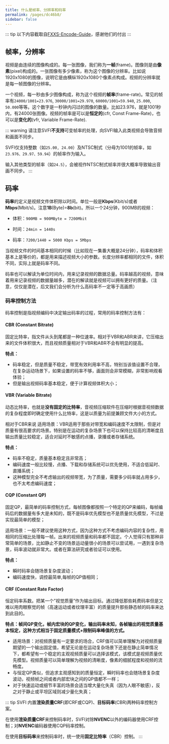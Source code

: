 ```yaml
---
title: 什么是帧率、分辨率和码率
permalink: /pages/dc46b8/
sidebar: false
---
```


::: tip
以下内容截取自[FXXS-Encode-Guide](https://github.com/ted423/FXXS-Encode-Guide)，感谢他们的付出
:::

## 帧率，分辨率

视频是由连续的图像构成的。每一张图像，我们称为**一帧**(frame)。图像则是由**像素**(pixel)构成的。一张图像有多少像素，称为这个图像的分辨率。比如说1920x1080的图像，说明它是由横纵1920x1080个像素点构成。视频的分辨率就是每一帧图像的分辨率。

一个视频，每一秒由多少图像构成，称为这个视频的**帧率**(frame-rate)。常见的帧率有`24000/1001=23.976`, `30000/1001=29.970`, `60000/1001=59.940`, `25.000`, `50.000`等等。这个数字是一秒钟内闪过的图像的数量。比如23.976，就是1001秒内，有24000张图像。视频的帧率是可以是**恒定的**(cfr, Const Frame-Rate)，也可以是**变化的**(vfr, Variable Frame-Rate).

::: warning
请注意SVFI**不支持**可变帧率的处理，向SVFI输入此类视频会导致音频和画面不同步。

SVFI仅支持整数（如`25.00, 24.00`）及NTSC制式（分母为1001的帧率，如`23.976、29.97、59.94`）的帧率作为输入。

输入其他类型的帧率（如`24.5`），会被视作NTSC制式帧率并很大概率导致输出音画不同步。
:::


## 码率

**码率**的定义是视频文件体积除以时间。单位一般是**Kbps**(Kbit/s)或者**Mbps**(Mbit/s)。注意**1B**(Byte)=**8b**(bit)。所以一个24分钟，900MB的视频：

- 体积：`900MB = 900MByte = 7200Mbit`

- 时间：`24min = 1440s`

- 码率：`7200/1440 = 5000 Kbps = 5Mbps`

当视频文件的时间基本相同的时候（比如现在一集番大概是24分钟），码率和体积基本上是等价的，都是用来描述视频大小的参数。长度分辨率都相同的文件，体积不同，实际上就是码率不同。

码率也可以解读为单位时间内，用来记录视频的数据总量。码率越高的视频，意味着用来记录视频的数据量越多，潜在的解读就是视频可以拥有更好的质量。（注意，仅仅是潜在，后文我们会分析为什么高码率不一定等于高画质）

### 码率控制方法

码率控制是指视频编码中决定输出码率的过程，常用的码率控制方法有：

#### CBR (Constant Bitrate)

固定比特率，指文件从头到尾都是一种位速率。相对于VBR和ABR来讲，它压缩出来的文件体积很大，而且视频质量相对于VBR和ABR不会有明显的提高。

**特点：**

- 码率稳定，但是质量不稳定，带宽有效利用率不高，特别当该值设置不合理，在复杂运动场景下，如果设置的码率不够，画面则会非常模糊，非常影响观看体验；
- 但是输出视频码率基本稳定，便于计算视频体积大小；

#### VBR (Variable Bitrate)

动态比特率，也就是**没有固定的比特率**，音视频压缩软件在压缩时根据音视频数据的复杂程度即时确定使用什么比特率，这是以质量为前提兼顾文件大小的方式。

相对于CBR来说
适用场景：VBR适用于那些对带宽和编码速度不太限制，但是对质量有很高要求的场景。特别是在运动的复杂场景下也可以保持比较高的清晰度且输出质量比较稳定，适合对延时不敏感的点播，录播或者存储系统。

**特点：**

- 码率不稳定，质量基本稳定且非常高；
- 编码速度一般比较慢，点播、下载和存储系统可以优先使用，不适合低延时、直播系统；
- 这种模型完全不考虑输出的视频带宽，为了质量，需要多少码率就占用多少，也不太考虑编码速度；

#### CQP (Constant QP)

固定QP，最简单的码率控制方式，每帧图像都按照一个特定的QP来编码，每帧编码后的数据量有多大是未知的，既不是码率优先模型也不是质量优先模型，不过是实现最简单的模型；

适用场景：一般不建议使用这种方式，因为这种方式不考虑编码内容的复杂性，用相同的压缩比处理每一帧。出来的视频质量和码率都不固定。个人觉得只有那种非常简单的场景，比如静止不变的场景运动量很小的场景可以尝试用，一遇到复杂场景，码率波动就非常大。或者在算法研究或者验证可以使用。

**特点：**

- 瞬时码率会随场景复杂度波动；
- 编码速度快，调控最简单,每帧的QP值相同；

#### CRF (Constant Rate Factor)

恒定码率系数。把某一个”视觉质量”作为输出目标。通过降低那些耗费码率但是又难以用肉眼察觉的帧（高速运动或者纹理丰富）的质量提升那些静态帧的码率来达到此目的。

**特点：帧间QP变化，帧内宏块的QP变化，输出码率未知，各帧输出的视觉质量基本恒定，这种方式相当于固定质量模式+限制码率峰值的方式。**

- 适用场景：对视频质量有一定要求的场合，CRF值可以简单理解为对视频质量期望的一个输出固定值，希望无论是在运动复杂场景下还是在静止简单情况下，都希望有一个稳定的主观视频质量可以选择该模式，该模式是视频质量优先模型。视频质量可以简单理解为视频的清晰度，像素的细腻程度和视频的流畅度。
- 与恒定QP类似，但追求主观感知到的质量恒定，瞬时码率也会随场景复杂度波动，视频帧之间或者内部宏块之间的QP值都不一样；
- 对于快速运动或细节丰富的场景会适当增大量化失真（因为人眼不敏感），反之对于静止或平坦区域则减少量化失真；

::: tip
SVFI 内置**渲染质量CRF**(即CRF或CQP)、**目标码率**(CBR)两种码率控制方案。

在使用**渲染质量CRF**来控制码率时，SVFI对除**NVENC**以外的编码器使用CRF控制；对**NVENC**编码器使用CQP码率控制。

在使用**目标码率**来控制码率时，统一使用**固定比特率**（CBR）控制。
:::
